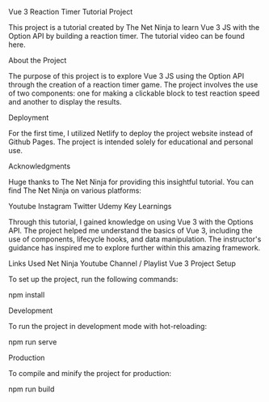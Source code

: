 Vue 3 Reaction Timer Tutorial Project

This project is a tutorial created by The Net Ninja to learn Vue 3 JS with the Option API by building a reaction timer. The tutorial video can be found here.

About the Project

The purpose of this project is to explore Vue 3 JS using the Option API through the creation of a reaction timer game. The project involves the use of two components: one for making a clickable block to test reaction speed and another to display the results.

Deployment

For the first time, I utilized Netlify to deploy the project website instead of Github Pages. The project is intended solely for educational and personal use.

Acknowledgments

Huge thanks to The Net Ninja for providing this insightful tutorial. You can find The Net Ninja on various platforms:

Youtube
Instagram
Twitter
Udemy
Key Learnings

Through this tutorial, I gained knowledge on using Vue 3 with the Options API. The project helped me understand the basics of Vue 3, including the use of components, lifecycle hooks, and data manipulation. The instructor's guidance has inspired me to explore further within this amazing framework.

Links Used
Net Ninja Youtube Channel / Playlist Vue 3
Project Setup

To set up the project, run the following commands:


npm install

Development

To run the project in development mode with hot-reloading:

npm run serve

Production

To compile and minify the project for production:

npm run build

